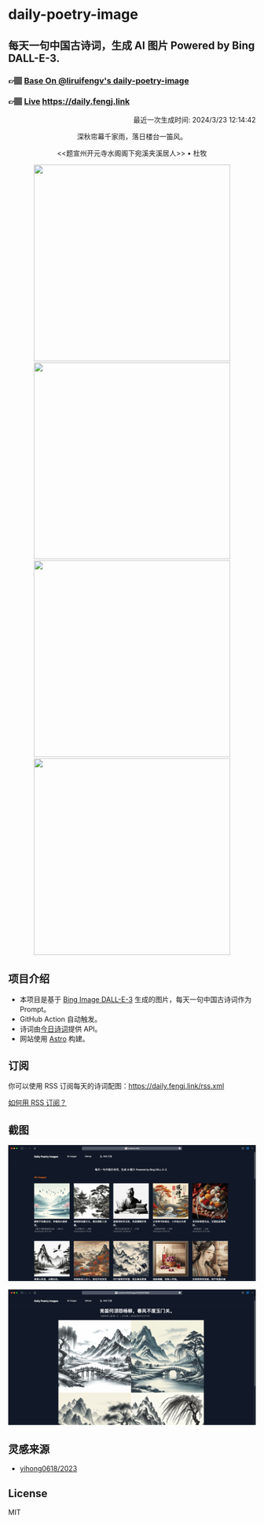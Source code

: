 
# daily-poetry-image

## 每天一句中国古诗词，生成 AI 图片 Powered by Bing DALL-E-3.

### 👉🏽 [Base On @liruifengv's daily-poetry-image](https://github.com/liruifengv/daily-poetry-image)

### 👉🏽 [Live](https://daily.fengj.link) https://daily.fengj.link

<p align="right">
  最近一次生成时间: 2024/3/23 12:14:42
</p>
<p align="center">
深秋帘幕千家雨，落日楼台一笛风。
</p>
<p align="center">
<<题宣州开元寺水阁阁下宛溪夹溪居人>> • 杜牧
</p>
<p align="center">
<img src="https://tse4.mm.bing.net/th/id/OIG3.L1XdM3dnzpDFWdlNGbIm" height="400" width="400" />
<img src="https://tse4.mm.bing.net/th/id/OIG3.V_dpqORAQS1OhoPkR21p" height="400" width="400" />
<img src="https://tse1.mm.bing.net/th/id/OIG3.QuPN_a0ymZBdeLf0RE20" height="400" width="400" />
<img src="https://tse4.mm.bing.net/th/id/OIG3.OYyhpvhY6rrDeC8ARK6U" height="400" width="400" />
</p>

## 项目介绍

-   本项目是基于 [Bing Image DALL-E-3](https://www.bing.com/images/create) 生成的图片，每天一句中国古诗词作为 Prompt。
-   GitHub Action 自动触发。
-   诗词由[今日诗词](https://www.jinrishici.com/)提供 API。
-   网站使用 [Astro](https://astro.build) 构建。

## 订阅

你可以使用 RSS 订阅每天的诗词配图：https://daily.fengj.link/rss.xml

[如何用 RSS 订阅？](https://zhuanlan.zhihu.com/p/55026716)

## 截图

![图片列表](./screenshots/Snipaste_2023-12-28_21-00-26.png)

![图片详情](./screenshots/Snipaste_2023-12-28_21-00-53.png)

## 灵感来源

-   [yihong0618/2023](https://github.com/yihong0618/2023)

## License

MIT
